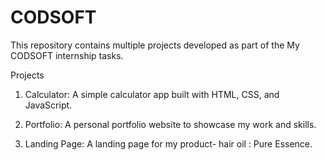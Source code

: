 # CODSOFT

This repository contains multiple projects developed as part of the My CODSOFT internship tasks.

 Projects

 1. Calculator:
A simple calculator app built with HTML, CSS, and JavaScript.

2. Portfolio:
A personal portfolio website to showcase my work and skills.

3. Landing Page:
A landing page for my product- hair oil : Pure Essence.
